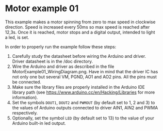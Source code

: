 # Motor example 01
This example makes a motor spinning from zero to max speed in clockwise direction. Speed is increased every 50ms so max speed is reached after 12,3s. Once it is reached, motor stops and a digital output, intended to light a led, is set.

In order to properly run the example follow these steps:
1. Carefully study the datasheet before wiring the Arduino and driver. Driver datasheet is in the /doc directory.
2. Wire the Arduino and driver as described in the file MotorExample01_WiringDiagram.png. Have in mind that the driver IC has not only one but several VM, PGND, AO1 and AO2 pins. All the pins must be connected. 
3. Make sure the library files are properly installed in the Arduino IDE library path (see <https://www.arduino.cc/en/Hacking/Libraries> for more information).
4. Set the symbols `DOUT1`, `DOUT2` and `PWMOUT` (by default set to 1, 2 and 3) to the values of Arduino outputs connected to driver AIN1, AIN2 and PWMA respectively.
5. Optionally, set the symbol `LED` (by default set to 13) to the value of your Arduino built-in led output.